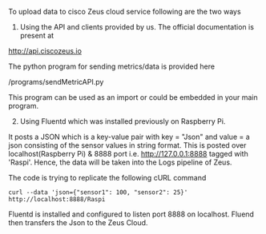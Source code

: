 To upload data to cisco Zeus cloud service following are the two ways

1. Using the API and clients provided by us. The official documentation is present at 

http://api.ciscozeus.io

The python program for sending metrics/data is provided here

/programs/sendMetricAPI.py 

This program can be used as an import or could be embedded in your main program.

2. Using Fluentd which was installed previously on Raspberry Pi. 

It posts a JSON which is a key-value pair with key = "Json" and value = a json consisting of the sensor values in string format. This is posted over localhost(Raspberry Pi) & 8888 port i.e. http://127.0.0.1:8888 tagged with 'Raspi'. Hence, the data will be taken into the Logs pipeline of Zeus.

The code is trying to replicate the following cURL command

`curl --data 'json={"sensor1": 100, "sensor2": 25}' http://localhost:8888/Raspi`

Fluentd is installed and configured to listen port 8888 on localhost. Fluend then transfers the Json to the Zeus Cloud.

